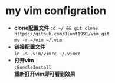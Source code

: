 # my vim configration

- **clone配置文件** 
`cd ~/ && git clone https://github.com/Blunt1991/vim.git`   
`mv -r ~/vim ~/.vim`    
- **链接配置文件**  
`ln -s .vim/vimrc ~/.vimrc` 
- **打开vim**   
`:BundleInstall`    
**重新打开vim即可看到效果** 

